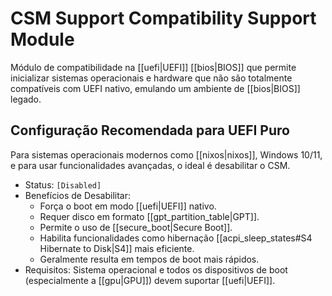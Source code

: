 # CSM Support Compatibility Support Module

Módulo de compatibilidade na [[uefi|UEFI]] [[bios|BIOS]] que permite inicializar sistemas operacionais e hardware que não são totalmente compatíveis com UEFI nativo, emulando um ambiente de [[bios|BIOS]] legado.

## Configuração Recomendada para UEFI Puro

Para sistemas operacionais modernos como [[nixos|nixos]], Windows 10/11, e para usar funcionalidades avançadas, o ideal é desabilitar o CSM.

- Status: `[Disabled]`
- Benefícios de Desabilitar:
    - Força o boot em modo [[uefi|UEFI]] nativo.
    - Requer disco em formato [[gpt_partition_table|GPT]].
    - Permite o uso de [[secure_boot|Secure Boot]].
    - Habilita funcionalidades como hibernação [[acpi_sleep_states#S4 Hibernate to Disk|S4]] mais eficiente.
    - Geralmente resulta em tempos de boot mais rápidos.
- Requisitos: Sistema operacional e todos os dispositivos de boot (especialmente a [[gpu|GPU]]) devem suportar [[uefi|UEFI]].